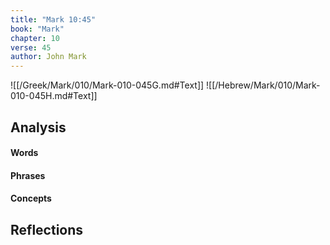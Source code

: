 ```yaml
---
title: "Mark 10:45"
book: "Mark"
chapter: 10
verse: 45
author: John Mark
---
```

![[/Greek/Mark/010/Mark-010-045G.md#Text]]
![[/Hebrew/Mark/010/Mark-010-045H.md#Text]]

## Analysis

#### Words

#### Phrases

#### Concepts

## Reflections

